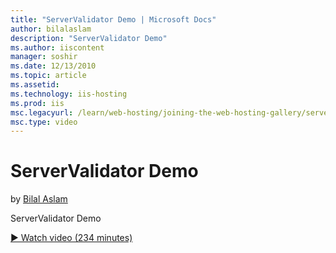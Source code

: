 ```yaml
---
title: "ServerValidator Demo | Microsoft Docs"
author: bilalaslam
description: "ServerValidator Demo"
ms.author: iiscontent
manager: soshir
ms.date: 12/13/2010
ms.topic: article
ms.assetid: 
ms.technology: iis-hosting
ms.prod: iis
msc.legacyurl: /learn/web-hosting/joining-the-web-hosting-gallery/servervalidator-demo
msc.type: video
---
```

ServerValidator Demo
====================
by [Bilal Aslam](https://github.com/bilalaslam)

ServerValidator Demo

[&#9654; Watch video (234 minutes)](https://channel9.msdn.com/Blogs/IIS-NET-Site-Videos/servervalidator-demo)